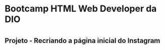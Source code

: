 <h1> Bootcamp HTML Web Developer da DIO<h1> 

<h2>Projeto - Recriando a página inicial do Instagram<h2>
  
 
